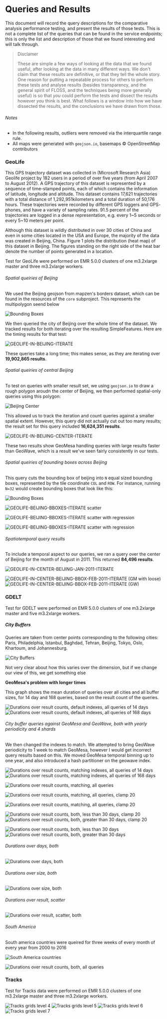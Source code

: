 # Queries and Results

This document will record the query descriptions for the comparative analysis performance testing, and present the results of those tests. This is not a complete list of the queries that can be found in the service endpoints; this is only the list and description of those that we found interesting and will talk through.

> Disclamer
>
> These are simple a few ways of looking at the data that we found useful,
> after looking at the data in many different ways. We don't claim that these
> results are definitive, or that they tell the whole story. One reason for
> putting a repeatable process for others to perform these tests and analyse
> results (besides transparency, and the general spirit of FLOSS, and the
> techniques being more generally useful) is so that _you_ could perform the
> tests and dissect the results however _you_ think is best. What follows is
> a window into how we have dissected the results, and the conclusions we have
> drawn from those.

###### Notes
- In the following results, outliers were removed via the interquartile range rule.
- All maps were generated with `geojson.io`, basemaps © OpenStreetMap contributors


### GeoLife

This GPS trajectory dataset was collected in (Microsoft Research Asia) Geolife project by 182 users in a period of over five years (from April 2007 to August 2012). A GPS trajectory of this dataset is represented by a sequence of time-stamped points, each of which contains the information of latitude, longitude and altitude. This dataset contains 17,621 trajectories with a total distance of 1,292,951kilometers and a total duration of 50,176 hours. These trajectories were recorded by different GPS loggers and GPS- phones, and have a variety of sampling rates. 91.5 percent of the trajectories are logged in a dense representation, e.g. every 1~5 seconds or every 5~10 meters per point.

Although this dataset is wildly distributed in over 30 cities of China and even in some cities located in the USA and Europe, the majority of the data was created in Beijing, China. Figure 1 plots the distribution (heat map) of this dataset in Beijing. The figures standing on the right side of the heat bar denote the number of points generated in a location.

Test for GeoLife were performed on EMR 5.0.0 clusters of one m3.2xlarge master and three m3.2xlarge workers.

###### Spatial queiries of Beijing

We used the Beijing geojson from mapzen's borders dataset, which can be found in the resources of the `core` subproject. This represents the multipolygon seend below

![Bounding Boxes](img/beijing-poly.png)

We then queried the city of Beijing over the whole time of the dataset. We tracked results for both iterating over the resulting SimpleFeatures.
Here are the timing results for that test:

![GEOLIFE-IN-BEIJING-ITERATE](img/geolife-beijing-iterate.png)

These queries take a long time; this makes sense, as they are iterating over __19,902,865 results__.

###### Spatial queiries of central Beijing

To test on queries with smaller result set, we using `geojson.io` to draw a rough polygon aroudn the center of Beijing, we then performed spatial-only queries using this polygon:

![Beijing Center](img/beijing-center.png)

This allowed us to track the iteration and count queries against a smaller spatial extent.
However, this query did not actually cut out too many results; the result set for this query included __16,624,351 results__.

![GEOLIFE-IN-BEIJING-CENTER-ITERATE](img/geolife-beijing-center-iterate.png)

These two results show GeoMesa handling queries with large results faster than GeoWave, which is a result we've seen fairly consistently in our tests.

###### Spatial queiries of bounding boxes across Beijing

This query cuts the bounding box of beijing into `N` equal sized bounding boxes, represented by the tile coordinate `COL` and `ROW`. For instance, running `N=32` would create bounding boxes that look like this:

![Bounding Boxes](img/beijing-bbox-32.png)

![GEOLIFE-BEIJING-BBOXES-ITERATE scatter](img/geolife-bbox-scatter.png)

![GEOLIFE-BEIJING-BBOXES-ITERATE scatter with regression](img/geolife-bbox-scatter-with-regression.png)

![GEOLIFE-BEIJING-BBOXES-ITERATE scatter with regression](img/geolife-bbox-regression-under-10000.png)

###### Spatiotemporal query results

To include a temporal aspect to our queries, we ran a query over the center of Beijing for the month of August in 2011. This returned __84,496 results__.

![GEOLIFE-IN-CENTER-BEIJING-JAN-2011-ITERATE](img/geolife-beijing-center-aug-2011.png)

![GEOLIFE-IN-CENTER-BEIJING-BBOX-FEB-2011-ITERATE (GM with loose)](img/geolife-beijing-center-feb-2011-bbox-gm.png)
![GEOLIFE-IN-CENTER-BEIJING-BBOX-FEB-2011-ITERATE (GW)](img/geolife-beijing-center-feb-2011-bbox-gw.png)

### GDELT

Test for GDELT were performed on EMR 5.0.0 clusters of one m3.2xlarge master and five m3.2xlarge workers.

##### City Buffers

Queries are taken from center points corresponding to the following cities: Paris, Philadelphia, Istanbul, Baghdad, Tehran, Beijing, Tokyo, Oslo, Khartoum, and Johannesburg.

![City Buffers](img/gdelt/paris-city-buffers.png)

<!-- ![City Buffers 50 KM over times](img/gdelt/city-all-two-months_duration_not_0_results_city_without_outliers.png) -->

Not very clear about how this varies over the dimension, but if we change our view of this, we get something else

__GeoMesa's problem with longer times__

<!-- _Needs Regen, "Matching" version_ -->
<!-- ![City Buffers 50 KM over times](img/gdelt/50-KM_duration_not_0_results_city_without_outliers.png) -->
<!-- _Needs Regen, "Matching" version_ -->
<!-- ![City Buffers 550 KM over times](img/gdelt/550-KM_duration_not_0_results_city_without_outliers.png) -->

This graph shows the mean duration of queries over all cities and all buffer sizes, for 14 day and 168 queries,
based on the result count of the queries.

![Durations over result counts, default indexes, all queries of 14 days](img/gdelt/014-days-default.png)
![Durations over result counts, default indexes, all queries of 168 days](img/gdelt/168-days-default.png)

<!-- _Needs Regen, "Matching" version_ -->
<!-- ![City Buffers GeoMesa durations over time](img/gdelt/GM_durations_over_time.png) -->
<!-- _Needs Regen, "Matching" version_ -->
<!-- ![City Buffers GeoWave durations over time](img/gdelt/GW_durations_over_time.png) -->


###### City buffer queries against GeoMesa and GeoWave, both with yearly periodicity and 4 shards

We then changed the indexes to match.
We attempted to bring GeoWave periodicity to 1 week to match GeoMesa, however I would get incorrect query results based on this.
We moved GeoMesa temporal binning up to one year, and also introduced a hash partitioner on the geowave index.

![Durations over result counts, matching indexes, all queries of 14 days](img/gdelt/014-days-matching.png)
![Durations over result counts, matching indexes, all queries of 168 days](img/gdelt/168-days-matching.png)

![Durations over result counts, matching, all queries](img/gdelt/overall-duration-vs-result-matching.png)

![Durations over result counts, matching, all queries, clamp 20](img/gdelt/overall-duration-vs-result-matching-cap-20.png)

![Durations over result counts, matching, all queries, clamp 20](img/gdelt/overall-duration-vs-result-both-cap-20.png)

![Durations over result counts, both, less than 30 days, clamp 20](img/gdelt/lt-30days-duration-vs-result-both-cap-20.png)
![Durations over result counts, both, greater than 30 days, clamp 20](img/gdelt/gt-30days-duration-vs-result-both-cap-20.png)

![Durations over result counts, both, less than 30 days](img/gdelt/lt-30days-duration-vs-result-both.png)
![Durations over result counts, both, greater than 30 days](img/gdelt/gt-30days-duration-vs-result-both.png)

###### Durations over days, both

![Durations over days, both](img/gdelt/duration-over-days-default-and-matching.png)

###### Durations over size, both

![Durations over size, both](img/gdelt/duration-over-size-default-and-matching.png)

###### Durations over result, scatter

![Durations over result, scatter, both](img/gdelt/duration-over-result-scatter-default-and-matching.png)

###### South America

South america countries were queired for three weeks of every month of every year from 2000 to 2016

![South America countries](img/gdelt/south-america-countries.png)

![Durations over result counts, both, all queries](img/gdelt/sa-overall-duration-vs-result-both.png)

### Tracks

Test for Tracks data were performed on EMR 5.0.0 clusters of one m3.2xlarge master and three m3.2xlarge workers.

![Tracks grids level 4](img/tracks-usa-grid-4.png)
![Tracks grids level 5](img/tracks-usa-grid-5.png)
![Tracks grids level 6](img/tracks-usa-grid-6.png)
![Tracks grids level 7](img/tracks-usa-grid-7.png)
